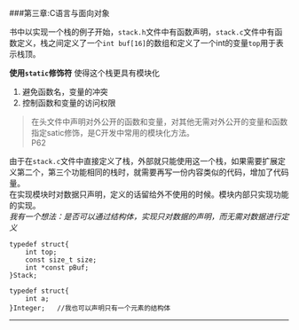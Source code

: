 ###第三章:C语言与面向对象  

书中以实现一个栈的例子开始，`stack.h`文件中有函数声明，`stack.c`文件中有函数定义，栈之间定义了一个`int buf[16]`的数组和定义了一个int的变量`top`用于表示栈顶。  

**使用`static`修饰符** 使得这个栈更具有模块化  

1. 避免函数名，变量的冲突  
2. 控制函数和变量的访问权限  

>在头文件中声明对外公开的函数和变量，对其他无需对外公开的变量和函数指定satic修饰，是C开发中常用的模块化方法。  
>P62

由于在`stack.c`文件中直接定义了栈，外部就只能使用这一个栈，如果需要扩展定义第二个，第三个功能相同的栈时，就需要再写一份内容类似的代码，增加了代码量。  
在实现模块时对数据只声明，定义的话留给外不使用的时候。模块内部只实现功能的实现。  
_我有一个想法：是否可以通过结构体，实现只对数据的声明，而无需对数据进行定义_  

	typedef struct{
		int top;
		const size_t size;
		int *const pBuf;
	}Stack;
	
	typedef struct{
		int a;
	}Integer;	//我也可以声明只有一个元素的结构体

---  
